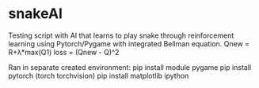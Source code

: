 # snakeAI
Testing script with AI that learns to play snake through reinforcement learning using Pytorch/Pygame with integrated Bellman equation.
Qnew = R+λ*max(Q1)
loss = (Qnew - Q)^2

Ran in separate created environment:
pip install module pygame
pip install pytorch (torch torchvision)
pip install matplotlib ipython
